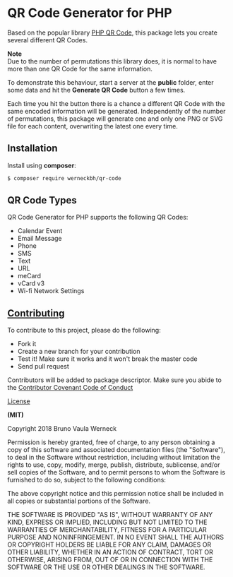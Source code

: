 # QR Code Generator for PHP

Based on the popular library [PHP QR Code](http://phpqrcode.sourceforge.net), this package lets you create several different QR Codes.

**Note**  
Due to the number of permutations this library does, it is normal to have more than one QR Code for the same information.
   
To demonstrate this behaviour, start a server at the **public** folder, enter some data and hit the **Generate QR Code** button a few times.
  
Each time you hit the button there is a chance a different QR Code with the same encoded information will be generated. 
Independently of the number of permutations, this package will generate one and only one PNG or SVG file for each content, overwriting the latest one every time.



## Installation

Install using **composer**:

```bash
$ composer require werneckbh/qr-code
```

## QR Code Types

QR Code Generator for PHP supports the following QR Codes:

 - Calendar Event
 - Email Message
 - Phone
 - SMS
 - Text
 - URL
 - meCard
 - vCard v3
 - Wi-fi Network Settings
  
 ## [Contributing](CONTRIBUTING.md)
 
 To contribute to this project, please do the following:
 
  - Fork it
  - Create a new branch for your contribution
  - Test it! Make sure it works and it won't break the master code
  - Send pull request
  
  Contributors will be added to package descriptor. Make sure you abide to the [Contributor Covenant Code of Conduct](CODE_OF_CONDUCT.md)
  
  
  [License](LICENSE.md)
  
  **(MIT)**
  
  Copyright 2018 Bruno Vaula Werneck
  
  Permission is hereby granted, free of charge, to any person obtaining a copy of this software and associated documentation files (the "Software"), to deal in the Software without restriction, including without limitation the rights to use, copy, modify, merge, publish, distribute, sublicense, and/or sell copies of the Software, and to permit persons to whom the Software is furnished to do so, subject to the following conditions:
  
  The above copyright notice and this permission notice shall be included in all copies or substantial portions of the Software.
  
  THE SOFTWARE IS PROVIDED "AS IS", WITHOUT WARRANTY OF ANY KIND, EXPRESS OR IMPLIED, INCLUDING BUT NOT LIMITED TO THE WARRANTIES OF MERCHANTABILITY, FITNESS FOR A PARTICULAR PURPOSE AND NONINFRINGEMENT. IN NO EVENT SHALL THE AUTHORS OR COPYRIGHT HOLDERS BE LIABLE FOR ANY CLAIM, DAMAGES OR OTHER LIABILITY, WHETHER IN AN ACTION OF CONTRACT, TORT OR OTHERWISE, ARISING FROM, OUT OF OR IN CONNECTION WITH THE SOFTWARE OR THE USE OR OTHER DEALINGS IN THE SOFTWARE.